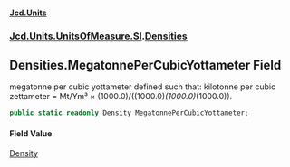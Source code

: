 #### [Jcd.Units](index.md 'index')

### [Jcd.Units.UnitsOfMeasure.SI](Jcd.Units.UnitsOfMeasure.SI.md 'Jcd.Units.UnitsOfMeasure.SI').[Densities](Densities.md 'Jcd.Units.UnitsOfMeasure.SI.Densities')

## Densities.MegatonnePerCubicYottameter Field

megatonne per cubic yottameter defined such that: kilotonne per cubic zettameter = Mt/Ym³ ×
(1000.0)/((1000.0)*(1000.0)*(1000.0)).

```csharp
public static readonly Density MegatonnePerCubicYottameter;
```

#### Field Value

[Density](Density.md 'Jcd.Units.UnitTypes.Density')